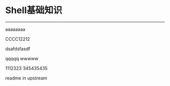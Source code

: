 # Shell基础知识  
___  
aaaaaaaa

CCCC12212

dsafdsfasdf

qqqqq
wwwww

1112323
345435435

readme in upstream 
